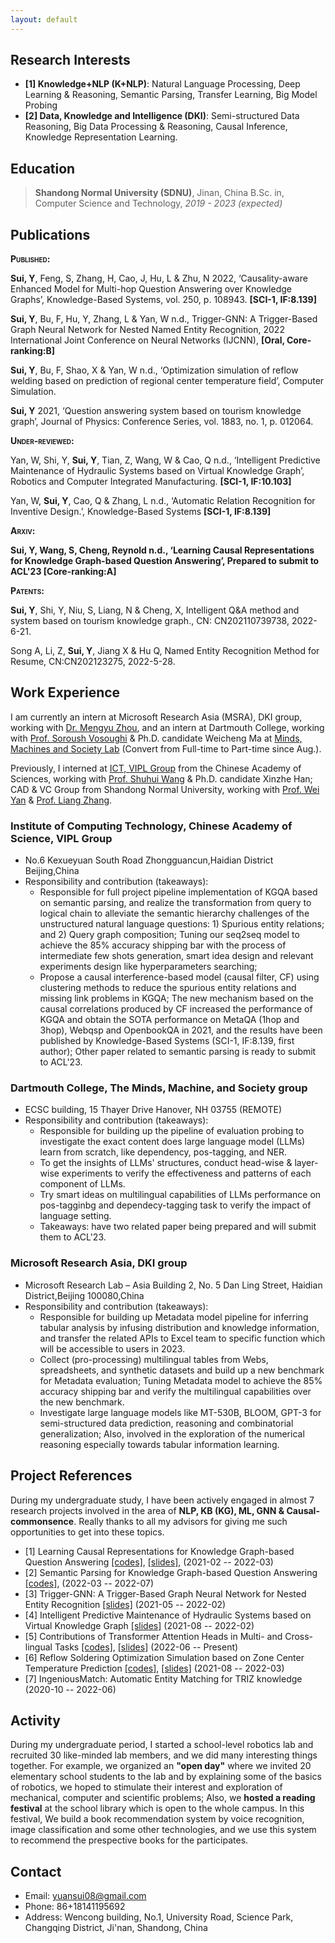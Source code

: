 ```yaml
---
layout: default
---
```

## Research Interests

- **[1] Knowledge+NLP (K+NLP)**: Natural Language Processing, Deep Learning & Reasoning, Semantic Parsing, Transfer Learning, Big Model Probing
- **[2] Data, Knowledge and Intelligence (DKI)**: Semi-structured Data Reasoning, Big Data Processing & Reasoning, Causal Inference, Knowledge Representation Learning.

<!-- I’m interested in developing intelligent systems (**trustworthy AI**) that can demonstrate a deep understanding of the world with common-sense knowledge and reasoning ability by teaching machines to think, talk, and act as humans do. To this end, I am really interested in integrating techniques of _<u>information extraction</u>_, _<u>knowledge representation learning</u>_, _<u>graph-neural network</u>_, _<u>semantic parsing</u>_, etc. Besides, I am also interested in _<u>causal inference</u>_, _<u>interpretability and robustness of the ptms</u>_ and _<u>transfer learning</u>_ topics.  -->

## Education

> **Shandong Normal University (SDNU)**, Jinan, China 
> B.Sc. in, Computer Science and Technology, *2019 - 2023 (expected)*

## Publications

**<span class="smallcaps"> Published:**

**Sui, Y**, Feng, S, Zhang, H, Cao, J, Hu, L & Zhu, N 2022,
‘Causality-aware Enhanced Model for Multi-hop Question Answering over
Knowledge Graphs’, Knowledge-Based Systems, vol. 250, p. 108943.
**\[SCI-1, IF:8.139\]**

**Sui, Y**, Bu, F, Hu, Y, Zhang, L & Yan, W n.d., Trigger-GNN: A
Trigger-Based Graph Neural Network for Nested Named Entity Recognition,
2022 International Joint Conference on Neural Networks (IJCNN),
**\[Oral, Core-ranking:B\]**

**Sui, Y**, Bu, F, Shao, X & Yan, W n.d., ‘Optimization simulation of
reflow welding based on prediction of regional center temperature
field’, Computer Simulation.

**Sui, Y** 2021, ‘Question answering system based on tourism knowledge
graph’, Journal of Physics: Conference Series, vol. 1883, no. 1, p.
012064.

**<span class="smallcaps"> Under-reviewed:**

Yan, W, Shi, Y, **Sui, Y**, Tian, Z, Wang, W & Cao, Q n.d., ‘Intelligent
Predictive Maintenance of Hydraulic Systems based on Virtual Knowledge
Graph’, Robotics and Computer Integrated Manufacturing. **\[SCI-1,
IF:10.103\]**

Yan, W, **Sui, Y**, Cao, Q & Zhang, L n.d., ‘Automatic Relation
Recognition for Inventive Design.’, Knowledge-Based Systems **\[SCI-1,
IF:8.139\]**

**<span class="smallcaps"> Arxiv:**

****Sui, Y**, Wang, S, Cheng, Reynold n.d., ‘Learning Causal
Representations for Knowledge Graph-based Question Answering’, Prepared to submit to ACL'23 **\[Core-ranking:A\]****

**<span class="smallcaps"> Patents:**

**Sui, Y**, Shi, Y, Niu, S, Liang, N & Cheng, X, Intelligent Q&A method
and system based on tourism knowledge graph., CN: CN202110739738,
2022-6-21.

Song A, Li, Z, **Sui, Y**, Jiang X & Hu Q, Named Entity Recognition
Method for Resume, CN:CN202123275, 2022-5-28.

## Work Experience

I am currently an intern at Microsoft Research Asia (MSRA), DKI group, working with [Dr. Mengyu Zhou](https://www.microsoft.com/en-us/research/people/mezho/), and an intern at Dartmouth College, working with [Prof. Soroush Vosoughi](https://www.cs.dartmouth.edu/~soroush/index.html) & Ph.D. candidate Weicheng Ma at [Minds, Machines and Society Lab](https://www.cs.dartmouth.edu/~soroush/Projects.html) (Convert from Full-time to Part-time since Aug.).

Previously, I interned at [ICT, VIPL Group](https://vipl.ict.ac.cn) from the Chinese Academy of Sciences, working with [Prof. Shuhui Wang](https://vipl.ict.ac.cn/people/shwang/) & Ph.D. candidate Xinzhe Han; CAD & VC Group from Shandong Normal University, working with [Prof. Wei Yan](https://sarryyan.github.io/) & [Prof. Liang Zhang](https://faculty.sdu.edu.cn/zhangliang/en/index.htm).

### Institute of Computing Technology, Chinese Academy of Science, VIPL Group

+ No.6 Kexueyuan South Road Zhongguancun,Haidian District Beijing,China
+ Responsibility and contribution (takeaways):
  + Responsible for full project pipeline implementation of KGQA based on semantic parsing, and realize the transformation from query to logical chain to alleviate the semantic hierarchy challenges of the unstructured natural language questions: 1) Spurious entity relations; and 2) Query graph composition; Tuning our seq2seq model to achieve the 85% accuracy shipping bar with the process of intermediate few shots generation, smart idea design and relevant experiments design like hyperparameters searching;
  + Propose a causal interference-based model (causal filter, CF) using clustering methods to reduce the spurious entity relations and missing link problems in KGQA; The new mechanism based on the causal correlations produced by CF increased the performance of KGQA and obtain the SOTA performance on MetaQA (1hop and 3hop), Webqsp and OpenbookQA in 2021, and the results have been published by Knowledge-Based Systems (SCI-1, IF:8.139, first author); Other paper related to semantic parsing is ready to submit to ACL'23.

### Dartmouth College, The Minds, Machine, and Society group

+ ECSC building, 15 Thayer Drive Hanover, NH 03755 (REMOTE)
+ Responsibility and contribution (takeaways):
  + Responsible for building up the pipeline of evaluation probing to investigate the exact content does large language model (LLMs) learn from scratch, like dependency, pos-tagging, and NER.
  + To get the insights of LLMs' structures, conduct head-wise & layer-wise experiments to verify the effectiveness and patterns of each component of LLMs.
  + Try smart ideas on multilingual capabilities of LLMs performance on pos-tagginbg and dependecy-tagging task to verify the impact of language setting.
  + Takeaways: have two related paper being prepared and will submit them to ACL'23.

### Microsoft Research Asia, DKI group

+ Microsoft Research Lab – Asia Building 2, No. 5 Dan Ling Street, Haidian District,Beijing 100080,China
+ Responsibility and contribution (takeaways):
  + Responsible for building up Metadata model pipeline for inferring tabular analysis by infusing distribution and knowledge information, and transfer the related APIs to Excel team to specific function which will be accessible to users in 2023.
  + Collect (pro-processing) multilingual tables from Webs, spreadsheets, and synthetic datasets and build up a new benchmark for Metadata evaluation; Tuning Metadata model to achieve the 85% accuracy shipping bar and verify the multilingual capabilities over the new benchmark.
  + Investigate large language models like MT-530B, BLOOM, GPT-3 for semi-structured data prediction, reasoning and combinatorial generalization; Also, involved in the exploration of the numerical reasoning especially towards tabular information learning.


## Project References

During my undergraduate study, I have been actively engaged in almost 7 research projects involved in the area of **NLP, KB (KG), ML, GNN & Causal-commonsence**. Really thanks to all my advisors for giving me such opportunities to get into these topics.

- [1] Learning Causal Representations for Knowledge Graph-based Question Answering [[codes]](), [[slides]](), (2021-02 -- 2022-03)
- [2] Semantic Parsing for Knowledge Graph-based Question Answering [[codes]](https://github.com/Y-Sui/Semantic-Parsing-for-KGQA), (2022-03 -- 2022-07)
- [3] Trigger-GNN: A Trigger-Based Graph Neural Network for Nested Entity Recognition [[slides]](https://arxiv.org/pdf/2204.05518) (2021-05 -- 2022-02)
- [4] Intelligent Predictive Maintenance of Hydraulic Systems based on Virtual Knowledge Graph [[slides]]() (2021-08 -- 2022-02)
- [5] Contributions of Transformer Attention Heads in Multi- and Cross-lingual Tasks [[codes]](https://github.com/Y-Sui/eval-probing), [[slides]](assets\pdf\19-probes.pdf) (2022-06 -- Present)
- [6] Reflow Soldering Optimization Simulation based on Zone Center Temperature Prediction [[codes]](), [[slides]]() (2021-08 -- 2022-03)
- [7] IngeniousMatch: Automatic Entity Matching for TRIZ knowledge (2020-10 -- 2022-06)

## Activity

During my undergraduate period, I started a school-level robotics lab and recruited 30 like-minded lab members, and we did many interesting things together. For example, we organized an **"open day"** where we invited 20 elementary school students to the lab and by explaining some of the basics of robotics, we hoped to stimulate their interest and exploration of mechanical, computer and scientific problems; Also, we **hosted a reading festival** at the school library which is open to the whole campus. In this festival, We build a book recommendation system by voice recognition, image classification and some other technologies, and we use this system to recommend the prespective books for the participates.

## Contact

+ Email: yuansui08@gmail.com
+ Phone: 86+18141195692
+ Address: Wencong building, No.1, University Road, Science Park, Changqing District, Ji'nan, Shandong, China
